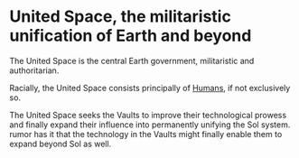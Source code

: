 # United Space, the militaristic unification of Earth and beyond

The United Space is the central Earth government, militaristic and authoritarian.

Racially, the United Space consists principally of [Humans](../../Races/Humans), if not exclusively so.

The United Space seeks the Vaults to improve their technological prowess and finally expand their influence into permanently unifying the Sol system. rumor has it that the technology in the Vaults might finally enable them to expand beyond Sol as well.